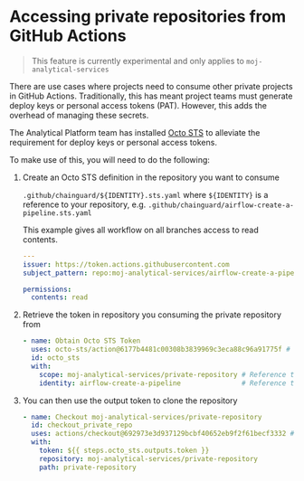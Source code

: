 # Accessing private repositories from GitHub Actions

> This feature is currently experimental and only applies to `moj-analytical-services`

There are use cases where projects need to consume other private projects in GitHub Actions. Traditionally, this has meant project teams must generate deploy keys or personal access tokens (PAT). However, this adds the overhead of managing these secrets.

The Analytical Platform team has installed [Octo STS](https://github.com/apps/octo-sts) to alleviate the requirement for deploy keys or personal access tokens.

To make use of this, you will need to do the following:

1. Create an Octo STS definition in the repository you want to consume
   
    `.github/chainguard/${IDENTITY}.sts.yaml` where `${IDENTITY}` is a reference to your repository, e.g. `.github/chainguard/airflow-create-a-pipeline.sts.yaml`

    This example gives all workflow on all branches access to read contents.

    ```yaml
    ---
    issuer: https://token.actions.githubusercontent.com
    subject_pattern: repo:moj-analytical-services/airflow-create-a-pipeline:.*

    permissions:
      contents: read
    ```


1. Retrieve the token in repository you consuming the private repository from

    ```yaml
    - name: Obtain Octo STS Token
      uses: octo-sts/action@6177b4481c00308b3839969c3eca88c96a91775f # v1.0.0
      id: octo_sts
      with:
        scope: moj-analytical-services/private-repository # Reference to repository you you want to consume
        identity: airflow-create-a-pipeline               # Reference to ${IDENTITY}
    ```

1. You can then use the output token to clone the repository

    ```yaml
    - name: Checkout moj-analytical-services/private-repository
      id: checkout_private_repo
      uses: actions/checkout@692973e3d937129bcbf40652eb9f2f61becf3332 # v4.1.7
      with:
        token: ${{ steps.octo_sts.outputs.token }}
        repository: moj-analytical-services/private-repository
        path: private-repository
    ```
